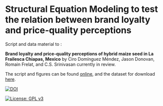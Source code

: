 # Structural Equation Modeling to test the relation between brand loyalty and price-quality perceptions

Script and data material to :  

**Brand loyalty and price-quality perceptions of hybrid maize seed in La Frailesca Chiapas, Mexico** by Ciro Domínguez Méndez, Jason Donovan, Romain Frelat, and C.S. Srinivasan currently in review. 

The script and figures can be found [online](https://github.com/rfrelat/SEM_MaizeBrandPrice/raw/main/SEM_MaizeBrandPrice.md), and the dataset for download [here](https://github.com/rfrelat/SEM_MaizeBrandPrice/raw/main/MaizeBrandPrice.csv).  

[![DOI](https://zenodo.org/badge/320605700.svg)](https://zenodo.org/badge/latestdoi/320605700)

[![License: GPL v3](https://img.shields.io/badge/License-GPLv3-blue.svg)](https://www.gnu.org/licenses/gpl-3.0)



